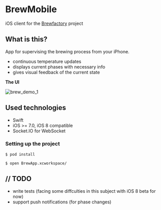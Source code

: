 BrewMobile
==========

iOS client for the [Brewfactory][1] project

What is this?
-------------
App for supervising the brewing process from your iPhone.

 - continuous temperature updates
 - displays current phases with necessary info
 - gives visual feedback of the current state

**The UI**

![brew_demo_1][2]
 
Used technologies
-----------------
 - Swift
 - iOS >= 7.0, iOS 8 compatible
 - Socket.IO for WebSocket

### Setting up the project ###
```
$ pod install

$ open BrewApp.xcworkspace/
```
// TODO
-------

 - write tests (facing some diffculties in this subject with iOS 8 beta for now)
 - support push notifications (for phase changes)

  [1]: https://github.com/brewfactory/BrewCore
  [2]: http://vasarhelyia.github.io/BrewMobile/img/2.png
